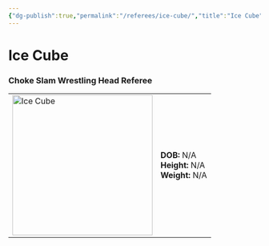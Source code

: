 ```yaml
---
{"dg-publish":true,"permalink":"/referees/ice-cube/","title":"Ice Cube","noteIcon":""}
---
```


# **Ice Cube**
### Choke Slam Wrestling Head Referee
<table>
<tr>
<td><img src="https://github.com/CptSpaulding1980/choke-slam-wrestling/releases/download/images/Ice_Cube.png" width="280" alt="Ice Cube"></td>
<td><b>DOB:</b> N/A<br>
<b>Height:</b> N/A<br>
<b>Weight:</b> N/A<br>
</td>
</tr>
</table>
